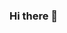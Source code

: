 ### Hi there 👋

<!--
**AnilTorun123/AnilTorun123** is a ✨ _special_ ✨ repository because its `README.md` (this file) appears on your GitHub profile.

Here are some ideas to get you started:

- 🔭 I’m not working now / şuan çalışmıyorum

